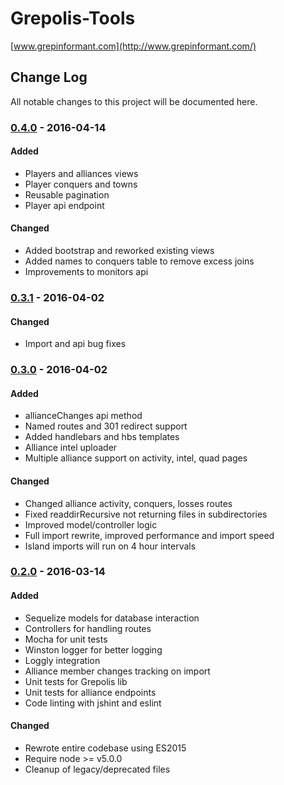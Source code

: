 Grepolis-Tools
===================
[www.grepinformant.com](http://www.grepinformant.com/)

## Change Log
All notable changes to this project will be documented here.

### [0.4.0] - 2016-04-14
#### Added
- Players and alliances views
- Player conquers and towns
- Reusable pagination
- Player api endpoint

#### Changed
- Added bootstrap and reworked existing views
- Added names to conquers table to remove excess joins
- Improvements to monitors api

### [0.3.1] - 2016-04-02
#### Changed
- Import and api bug fixes

### [0.3.0] - 2016-04-02
#### Added
- allianceChanges api method
- Named routes and 301 redirect support
- Added handlebars and hbs templates
- Alliance intel uploader
- Multiple alliance support on activity, intel, quad pages

#### Changed
- Changed alliance activity, conquers, losses routes
- Fixed readdirRecursive not returning files in subdirectories
- Improved model/controller logic
- Full import rewrite, improved performance and import speed
- Island imports will run on 4 hour intervals

### [0.2.0] - 2016-03-14
#### Added
- Sequelize models for database interaction
- Controllers for handling routes
- Mocha for unit tests
- Winston logger for better logging
- Loggly integration
- Alliance member changes tracking on import
- Unit tests for Grepolis lib
- Unit tests for alliance endpoints
- Code linting with jshint and eslint

#### Changed
- Rewrote entire codebase using ES2015
- Require node >= v5.0.0
- Cleanup of legacy/deprecated files

[0.2.0]: https://github.com/briantanner/Grepolis-Tools/compare/a4474f6...v0.2.0
[0.3.0]: https://github.com/briantanner/Grepolis-Tools/compare/v0.2.0...v0.3.0
[0.3.1]: https://github.com/briantanner/Grepolis-Tools/compare/v0.3.0...v0.3.1
[0.4.0]: https://github.com/briantanner/Grepolis-Tools/compare/v0.3.0...v0.4.0
